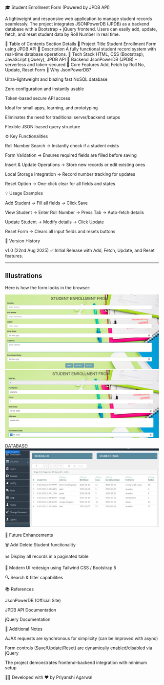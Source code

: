 🎓 Student Enrollment Form (Powered by JPDB API)

A lightweight and responsive web application to manage student records seamlessly. The project integrates JSONPowerDB (JPDB) as a backend database with a Bootstrap + jQuery frontend. Users can easily add, update, fetch, and reset student data by Roll Number in real time.

📑 Table of Contents
Section	Details
🔹 Project Title	Student Enrollment Form using JPDB API
🔹 Description	A fully functional student record system with real-time database operations.
🔹 Tech Stack	HTML, CSS (Bootstrap), JavaScript (jQuery), JPDB API
🔹 Backend	JsonPowerDB (JPDB) – serverless and token-secured
🔹 Core Features	Add, Fetch by Roll No, Update, Reset Form
🚀 Why JsonPowerDB?

Ultra-lightweight and blazing fast NoSQL database

Zero configuration and instantly usable

Token-based secure API access

Ideal for small apps, learning, and prototyping

Eliminates the need for traditional server/backend setups

Flexible JSON-based query structure

⚙️ Key Functionalities

Roll Number Search → Instantly check if a student exists

Form Validation → Ensures required fields are filled before saving

Insert & Update Operations → Store new records or edit existing ones

Local Storage Integration → Record number tracking for updates

Reset Option → One-click clear for all fields and states

💡 Usage Examples

Add Student → Fill all fields → Click Save

View Student → Enter Roll Number → Press Tab → Auto-fetch details

Update Student → Modify details → Click Update

Reset Form → Clears all input fields and resets buttons

📌 Version History

v1.0 (22nd Aug 2025)
✅ Initial Release with Add, Fetch, Update, and Reset features.

---

## Illustrations

Here is how the form looks in the browser:

![Screenshot 2025-08-22 121247](https://github.com/Priyanshiagarwal2006/Student-form/blob/main/Screenshot%202025-08-22%20121247.jpg)
![Screenshot 2025-08-22 121410](https://github.com/Priyanshiagarwal2006/Student-form/blob/main/Screenshot%202025-08-22%20121410.jpg)

DATABASE:
![Screenshot 2025-08-22 121444](https://github.com/Priyanshiagarwal2006/Student-form/blob/main/Screenshot%202025-08-22%20121444.jpg)

🔮 Future Enhancements

🗑️ Add Delete Student functionality

📊 Display all records in a paginated table

🎨 Modern UI redesign using Tailwind CSS / Bootstrap 5

🔍 Search & filter capabilities

📚 References

JsonPowerDB (Official Site)

JPDB API Documentation

jQuery Documentation

📌 Additional Notes

AJAX requests are synchronous for simplicity (can be improved with async)

Form controls (Save/Update/Reset) are dynamically enabled/disabled via jQuery

The project demonstrates frontend–backend integration with minimum setup

👩‍💻 Developed with ❤️ by Priyanshi Agarwal
